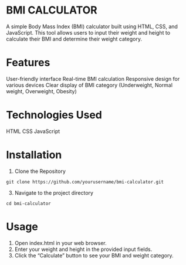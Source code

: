 # BMI CALCULATOR
A simple Body Mass Index (BMI) calculator built using HTML, CSS, and JavaScript. This tool allows users to input their weight and height to calculate their BMI and determine their weight category.

# Features
User-friendly interface
Real-time BMI calculation
Responsive design for various devices
Clear display of BMI category (Underweight, Normal weight, Overweight, Obesity)

# Technologies Used
HTML
CSS
JavaScript

# Installation
1. Clone the Repository

```git clone https://github.com/yourusername/bmi-calculator.git```

3. Navigate to the project directory
   
 ```cd bmi-calculator```

# Usage
1. Open index.html in your web browser.
2. Enter your weight and height in the provided input fields.
3. Click the “Calculate” button to see your BMI and weight category.

